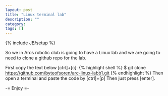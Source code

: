 ```yaml
---
layout: post
title: "Linux terminal lab"
description: ""
category: 
tags: []
---
```

{% include JB/setup %}

So we in Aros robotic club is going to have a Linux lab and we are 
going to need to clone a github repo for the lab.

First copy the text below [ctrl]+[c]:
{% highlight shell %}
 $ git clone  https://github.com/byteofsoren/arc-linux-labb1.git
{% endhighlight %}
Then open a terminal and paste the code by [ctrl]+[p]
Then just press [enter].

-= Enjoy =-
